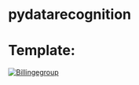 # pydatarecognition
# Template:
[![Billingegroup](https://circleci.com/github/billingegroup/pydatarecognition.svg?style=svg)](https://circleci.com/gh/billingegroup/pydatarecognition)
